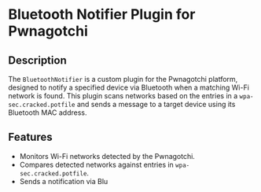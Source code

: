 # Bluetooth Notifier Plugin for Pwnagotchi

## Description
The `BluetoothNotifier` is a custom plugin for the Pwnagotchi platform, designed to notify a specified device via Bluetooth when a matching Wi-Fi network is found. This plugin scans networks based on the entries in a `wpa-sec.cracked.potfile` and sends a message to a target device using its Bluetooth MAC address.

## Features
- Monitors Wi-Fi networks detected by the Pwnagotchi.
- Compares detected networks against entries in `wpa-sec.cracked.potfile`.
- Sends a notification via Blu